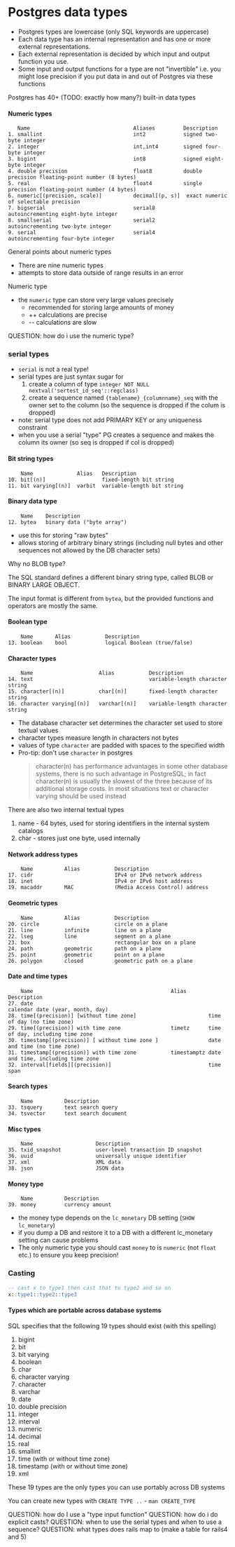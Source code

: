 # Postgres data types

* Postgres types are lowercase (only SQL keywords are uppercase)
* Each data type has an internal representation and has one or more external representations.
* Each external representation is decided by which input and output function you use.
* Some input and output functions for a type are not "invertible" i.e. you might lose precision if you put data in and out of Postgres via these functions

Postgres has 40+ (TODO: exactly how many?) built-in data types

#### Numeric types

```plain
   Name                                 Aliases         Description
1. smallint                             int2            signed two-byte integer
2. integer                              int,int4        signed four-byte integer
3. bigint                               int8            signed eight-byte integer
4. double precision                     float8          double precision floating-point number (8 bytes)
5. real                                 float4          single precision floating-point number (4 bytes)
6. numeric[(precision, scale)]          decimal[(p, s)]  exact numeric of selectable precision
7. bigserial                            serial8         autoincrementing eight-byte integer
8. smallserial                          serial2         autoincrementing two-byte integer
9. serial                               serial4         autoincrementing four-byte integer
```

General points about numeric types

* There are nine numeric types
* attempts to store data outside of range results in an error

Numeric type

* the `numeric` type can store very large values precisely
    * recommended for storing large amounts of money
    * ++ calculations are precise
    * -- calculations are slow

QUESTION: how do i use the numeric type?

### serial types

* `serial` is not a real type!
* serial types are just syntax sugar for
    1. create a column of type `integer NOT NULL nextval('sertest_id_seq'::regclass)`
    2. create a sequence named `{tablename}_{columnname}_seq` with the owner set to the column (so the sequence is dropped if the colum is dropped)
* note: serial type does not add PRIMARY KEY or any uniqueness constraint
* when you use a serial "type" PG creates a sequence and makes the column its owner (so seq is dropped if col is dropped)

#### Bit string types

```plain
    Name              Alias   Description
10. bit[(n)]                  fixed-length bit string
11. bit varying[(n)]  varbit  variable-length bit string
```

#### Binary data type

```plain
    Name    Description
12. bytea   binary data ("byte array")
```

* use this for storing "raw bytes"
* allows storing of arbitrary binary strings (including null bytes and other sequences not allowed by the DB character sets)

Why no BLOB type?

The SQL standard defines a different binary string type, called BLOB or BINARY LARGE OBJECT.

The input format is different from `bytea`, but the provided functions and operators are mostly the same.

#### Boolean type

```plain
    Name       Alias           Description
13. boolean    bool            logical Boolean (true/false)
```

#### Character types

```plain
    Name                     Alias           Description
14. text                                     variable-length character string
15. character[(n)]           char[(n)]       fixed-length character string
16. character varying[(n)]   varchar[(n)]    variable-length character string
```

* The database character set determines the character set used to store textual values
* character types measure length in characters not bytes
* values of type `character` are padded with spaces to the specified width
* Pro-tip: don't use `character` in postgres
    > character(n) has performance advantages in some other database systems,
    > there is no such advantage in PostgreSQL; in fact character(n) is usually
    > the slowest of the three because of its additional storage costs. In most
    > situations text or character varying should be used instead

There are also two internal textual types

1. name - 64 bytes, used for storing identifiers in the internal system catalogs
2. char - stores just one byte, used internally

#### Network address types

```plain
    Name          Alias           Description
17. cidr                          IPv4 or IPv6 network address
18. inet                          IPv4 or IPv6 host address
19. macaddr       MAC             (Media Access Control) address
```

#### Geometric types

```plain
    Name          Alias           Description
20. circle                        circle on a plane
21. line          infinite        line on a plane
22. lseg          line            segment on a plane
23. box                           rectangular box on a plane
24. path          geometric       path on a plane
25. point         geometric       point on a plane
26. polygon       closed          geometric path on a plane
```

#### Date and time types

```plain
    Name                                            Alias       Description
27. date                                                        calendar date (year, month, day)
28. time[(precision)] [without time zone]                       time of day (no time zone)
29. time[(precision)] with time zone                timetz      time of day, including time zone
30. timestamp[(precision)] [ without time zone ]                date and time (no time zone)
31. timestamp[(precision)] with time zone           timestamptz date and time, including time zone
32. interval[fields][(precision)]                               time span
```

#### Search types

```plain
    Name          Description
33. tsquery       text search query
34. tsvector      text search document
```

#### Misc types

```plain
    Name                    Description
35. txid_snapshot           user-level transaction ID snapshot
36. uuid                    universally unique identifier
37. xml                     XML data
38. json                    JSON data
```

#### Money type

```plain
    Name          Description
39. money         currency amount
```

* the money type depends on the `lc_monetary` DB setting (`SHOW lc_monetary`)
* if you dump a DB and restore it to a DB with a different lc_monetary setting can cause problems
* The only numeric type you should cast `money` to is `numeric` (not `float` etc.) to ensure you keep precision!

### Casting

```sql
-- cast x to type1 then cast that to type2 and so on
x::type1::type2::type3
```

#### Types which are portable across database systems

SQL specifies that the following 19 types should exist (with this spelling)

1. bigint
2. bit
3. bit varying
4. boolean
5. char
6. character varying
7. character
8. varchar
9. date
10. double precision
11. integer
12. interval
13. numeric
14. decimal
15. real
16. smallint
17. time (with or without time zone)
18. timestamp (with or without time zone)
19. xml

These 19 types are the only types you can use portably across DB systems

You can create new types with `CREATE TYPE ..` - `man CREATE_TYPE`

QUESTION: how do I use a "type input function"
QUESTION: how do i do explicit casts?
QUESTION: when to use the serial types and when to use a sequence?
QUESTION: what types does rails map to (make a table for rails4 and 5)